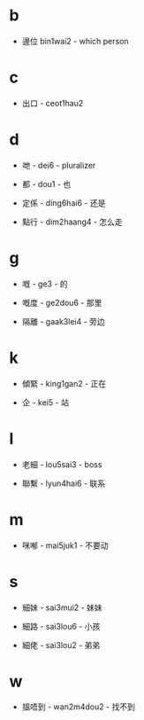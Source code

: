 # b

- 邊位 bin1wai2 - which person

# c

- 出口 - ceot1hau2

# d

- 哋 - dei6 - pluralizer

- 都 - dou1 - 也

- 定係 - ding6hai6 - 还是

- 點行 - dim2haang4 - 怎么走

# g

- 嘅 - ge3 - 的

- 嘅度 - ge2dou6 - 那里

- 隔離 - gaak3lei4 - 旁边

# k

- 傾緊 - king1gan2 - 正在

- 企 - kei5 - 站

# l

- 老細 - lou5sai3 - boss

- 聯繫 - lyun4hai6 - 联系

# m

- 咪喐 - mai5juk1 - 不要动

# s

- 細妹 - sai3mui2 - 妹妹

- 細路 - sai3lou6 - 小孩

- 細佬 - sai3lou2 - 弟弟

# w

- 搵唔到 - wan2m4dou2 - 找不到